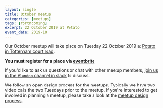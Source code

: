 ```yaml
---
layout: single
title: October meetup
categories: [meetups]
tags: [forthcoming]
excerpt: 22 October 2019 at Potato
event_date: 2019-10
---
```


Our October meetup will take place on Tuesday 22 October 2019 at [Potato in Tottenham court road](/venues/potato).

**You must register for a place via [eventbrite](https://www.eventbrite.co.uk/e/liberating-structures-london-october-2019-tickets-75296440681)**

If you'd like to ask us questions or chat with other meetup members, [join us in the `#london` channel in slack](/slack) to discuss.

We follow an open design process for the meetups. Typically we have two video calls the two Tuesdays prior to the meetup. If you're interested to get involved in planning a meetup, please take a look at the [meetup design process](/meetup-design-process).
